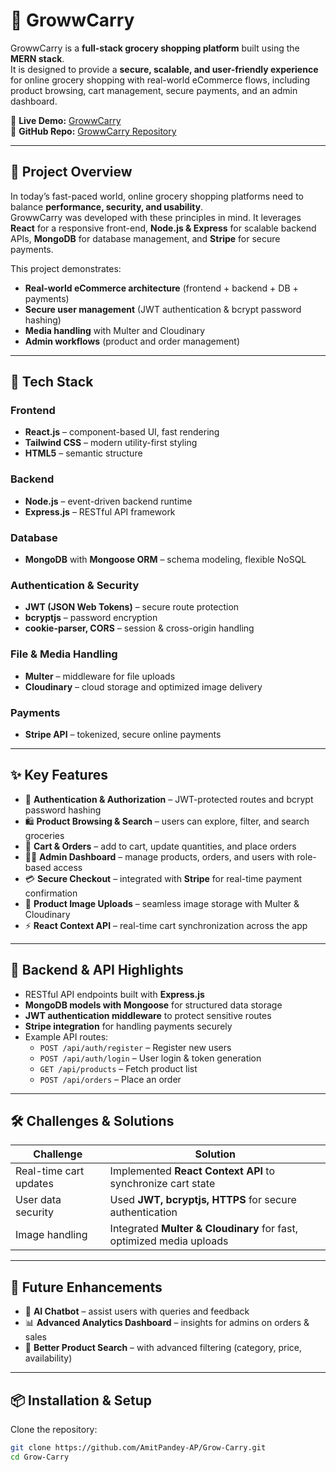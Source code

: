 # 🛒 GrowwCarry

GrowwCarry is a **full-stack grocery shopping platform** built using the **MERN stack**.  
It is designed to provide a **secure, scalable, and user-friendly experience** for online grocery shopping with real-world eCommerce flows, including product browsing, cart management, secure payments, and an admin dashboard.

🔗 **Live Demo:** [GrowwCarry](https://growcarry.vercel.app)  
📂 **GitHub Repo:** [GrowwCarry Repository](https://github.com/AmitPandey-AP/Grow-Carry)

---

## 📖 Project Overview

In today’s fast-paced world, online grocery shopping platforms need to balance **performance, security, and usability**.  
GrowwCarry was developed with these principles in mind. It leverages **React** for a responsive front-end, **Node.js & Express** for scalable backend APIs, **MongoDB** for database management, and **Stripe** for secure payments.

This project demonstrates:
- **Real-world eCommerce architecture** (frontend + backend + DB + payments)  
- **Secure user management** (JWT authentication & bcrypt password hashing)  
- **Media handling** with Multer and Cloudinary  
- **Admin workflows** (product and order management)  

---

## 🚀 Tech Stack

### Frontend
- **React.js** – component-based UI, fast rendering  
- **Tailwind CSS** – modern utility-first styling  
- **HTML5** – semantic structure  

### Backend
- **Node.js** – event-driven backend runtime  
- **Express.js** – RESTful API framework  

### Database
- **MongoDB** with **Mongoose ORM** – schema modeling, flexible NoSQL  

### Authentication & Security
- **JWT (JSON Web Tokens)** – secure route protection  
- **bcryptjs** – password encryption  
- **cookie-parser, CORS** – session & cross-origin handling  

### File & Media Handling
- **Multer** – middleware for file uploads  
- **Cloudinary** – cloud storage and optimized image delivery  

### Payments
- **Stripe API** – tokenized, secure online payments  

---

## ✨ Key Features

- 🔐 **Authentication & Authorization** – JWT-protected routes and bcrypt password hashing  
- 🛍️ **Product Browsing & Search** – users can explore, filter, and search groceries  
- 🛒 **Cart & Orders** – add to cart, update quantities, and place orders  
- 👨‍💼 **Admin Dashboard** – manage products, orders, and users with role-based access  
- 💳 **Secure Checkout** – integrated with **Stripe** for real-time payment confirmation  
- 📸 **Product Image Uploads** – seamless image storage with Multer & Cloudinary  
- ⚡ **React Context API** – real-time cart synchronization across the app  

---

## 📡 Backend & API Highlights

- RESTful API endpoints built with **Express.js**  
- **MongoDB models with Mongoose** for structured data storage  
- **JWT authentication middleware** to protect sensitive routes  
- **Stripe integration** for handling payments securely  
- Example API routes:
  - `POST /api/auth/register` – Register new users  
  - `POST /api/auth/login` – User login & token generation  
  - `GET /api/products` – Fetch product list  
  - `POST /api/orders` – Place an order  

---

## 🛠 Challenges & Solutions

| Challenge | Solution |
|-----------|----------|
| Real-time cart updates | Implemented **React Context API** to synchronize cart state |
| User data security | Used **JWT, bcryptjs, HTTPS** for secure authentication |
| Image handling | Integrated **Multer & Cloudinary** for fast, optimized media uploads |

---

## 🔮 Future Enhancements

- 🧠 **AI Chatbot** – assist users with queries and feedback  
- 📊 **Advanced Analytics Dashboard** – insights for admins on orders & sales  
- 🔎 **Better Product Search** – with advanced filtering (category, price, availability)  

---

## 📦 Installation & Setup

Clone the repository:

```bash
git clone https://github.com/AmitPandey-AP/Grow-Carry.git
cd Grow-Carry
